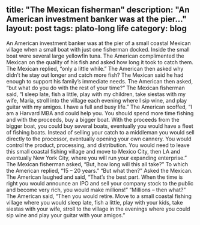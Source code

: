 title: "The Mexican fisherman"
description: "An American investment banker was at the pier..."
layout: post
tags: plato-long life
category: blog
---

An American investment banker was at the pier of a small coastal Mexican village when a small boat with just one fisherman docked. Inside the small boat were several large yellowfin tuna. The American complimented the Mexican on the quality of his fish and asked how long it took to catch them.
The Mexican replied, “only a little while.”
The American then asked why didn’t he stay out longer and catch more fish?
The Mexican said he had enough to support his family’s immediate needs.
The American then asked, “but what do you do with the rest of your time?”
The Mexican fisherman said, “I sleep late, fish a little, play with my children, take siestas with my wife, Maria, stroll into the village each evening where I sip wine, and play guitar with my amigos. I have a full and busy life.”
The American scoffed, “I am a Harvard MBA and could help you. You should spend more time fishing and with the proceeds, buy a bigger boat. With the proceeds from the bigger boat, you could buy several boats, eventually you would have a fleet of fishing boats. Instead of selling your catch to a middleman you would sell directly to the processor, eventually opening your own cannery. You would control the product, processing, and distribution. You would need to leave this small coastal fishing village and move to Mexico City, then LA and eventually New York City, where you will run your expanding enterprise.”
The Mexican fisherman asked, “But, how long will this all take?”
To which the American replied, “15 – 20 years.”
“But what then?” Asked the Mexican.
The American laughed and said, “That’s the best part. When the time is right you would announce an IPO and sell your company stock to the public and become very rich, you would make millions!”
“Millions – then what?”
The American said, “Then you would retire. Move to a small coastal fishing village where you would sleep late, fish a little, play with your kids, take siestas with your wife, stroll to the village in the evenings where you could sip wine and play your guitar with your amigos.”
